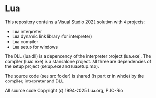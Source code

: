 # Lua

This repository contains a Visual Studio 2022 solution with 4 projects:

- Lua interpreter
- Lua dynamic link library (for interpreter)
- Lua compiler
- Lua setup for windows

The DLL (lua.dll) is a dependency of the interpreter project (lua.exe). The compiler (luac.exe) is a standalone project. All three are dependencies of the setup project (setup.exe and luasetup.msi).

The source code (see src folder) is shared (in part or in whole) by the compiler, interpreter and DLL. 

All source code Copyright (c) 1994-2025 Lua.org, PUC-Rio

